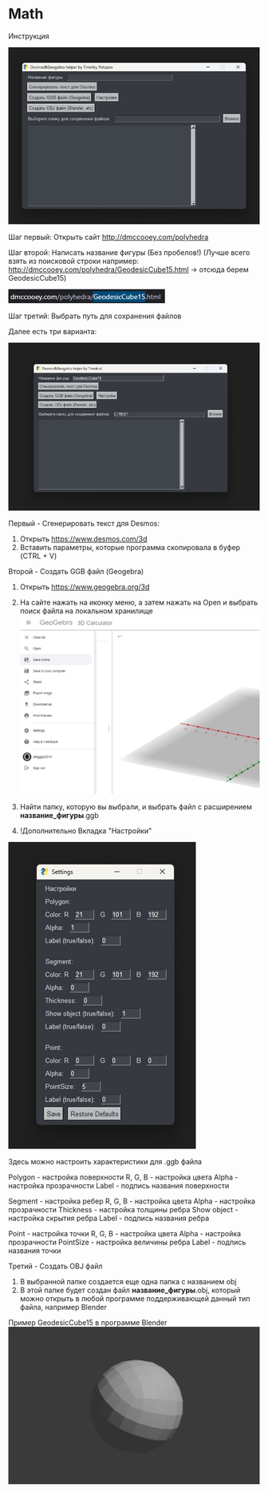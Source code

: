 # Math

Инструкция

![alt text](readme_photo/image.png)

Шаг первый: Открыть сайт http://dmccooey.com/polyhedra

Шаг второй: Написать название фигуры (Без пробелов!)
(Лучше всего взять из поисковой строки например: http://dmccooey.com/polyhedra/GeodesicCube15.html -> отсюда берем GeodesicCube15)

![alt text](readme_photo/image-1.png)

Шаг третий: Выбрать путь для сохранения файлов

Далее есть три варианта:

![alt text](readme_photo/image-2.png)

Первый - Сгенерировать текст для Desmos: 
1) Открыть https://www.desmos.com/3d
2) Вставить параметры, которые программа скопировала в буфер (CTRL + V)

Второй - Создать GGB файл (Geogebra)
1) Открыть https://www.geogebra.org/3d
2) На сайте нажать на иконку меню, а затем нажать на Open и выбрать поиск файла на локальном хранилище
![alt text](readme_photo/image-3.png)

3) Найти папку, которую вы выбрали, и выбрать файл с расширением **название_фигуры**.ggb

4) !Дополнительно
Вкладка "Настройки"
 
![alt text](readme_photo/image-4.png)

Здесь можно настроить характеристики для .ggb файла

Polygon - настройка поверхности
R, G, B - настройка цвета
Alpha - настройка прозрачности
Label - подпись названия поверхности

Segment - настройка ребер
R, G, B - настройка цвета
Alpha - настройка прозрачности
Thickness - настройка толщины ребра
Show object - настройка скрытия ребра 
Label - подпись названия ребра

Point - настройка точки
R, G, B - настройка цвета
Alpha - настройка прозрачности
PointSize - настройка величины ребра
Label - подпись названия точки


Третий - Создать OBJ файл
1) В выбранной папке создается еще одна папка с названием obj
2) В этой папке будет создан файл **название_фигуры**.obj, который можно открыть в любой программе поддерживающей данный тип файла, например Blender

Пример GeodesicCube15 в программе Blender
![alt text](readme_photo/image-5.png)